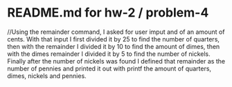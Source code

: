 # README.md for hw-2 / problem-4
//Using the remainder command, I asked for user imput and of an amount of cents. With that input I first divided it by 25 to find the number of quarters, then with the remainder I divided it by 10 to find the amount of dimes, then with the dimes remainder I divided it by 5 to find the number of nickels. Finally after the number of nickels was found I defined that remainder as the number of pennies and printed it out with printf the amount of quarters, dimes, nickels and pennies.  

